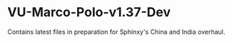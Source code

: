 # VU-Marco-Polo-v1.37-Dev
Contains latest files in preparation for Sphinxy's China and India overhaul.
